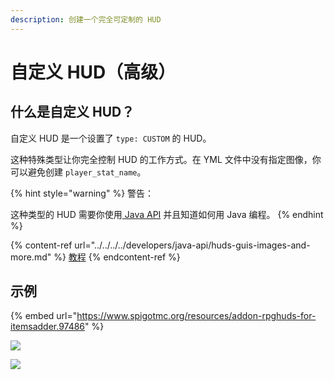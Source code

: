 ```yaml
---
description: 创建一个完全可定制的 HUD
---
```


# 自定义 HUD（高级）

## 什么是自定义 HUD？

自定义 HUD 是一个设置了 `type: CUSTOM` 的 HUD。

这种特殊类型让你完全控制 HUD 的工作方式。在 YML 文件中没有指定图像，你可以避免创建 `player_stat_name`。

{% hint style="warning" %}
警告：

这种类型的 HUD 需要你使用[ Java API](../../../../developers/java-api/) 并且知道如何用 Java 编程。
{% endhint %}

{% content-ref url="../../../../developers/java-api/huds-guis-images-and-more.md" %}
[教程](../../../../developers/java-api/huds-guis-images-and-more.md)
{% endcontent-ref %}

## 示例

{% embed url="https://www.spigotmc.org/resources/addon-rpghuds-for-itemsadder.97486" %}

![](../../../../.gitbook/assets/arrow\_showcase.gif)

![](../../../../.gitbook/assets/hud\_showcase.gif)
